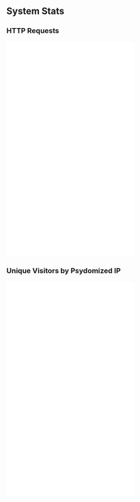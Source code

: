 ## System Stats


### HTTP Requests

<iframe src="/en/api/graph/requests.html" height="500" style="border:none;" scrolling="no" onload="this.style.width=(this.contentWindow.document.body.scrollWidth+20)+'px';this.style.height=(this.contentWindow.document.body.scrollHeight+20)+'px';"></iframe>


### Unique Visitors by Psydomized IP

<iframe src="/en/api/graph/visitors.html" height="500" style="border:none;" scrolling="no" onload="this.style.width=(this.contentWindow.document.body.scrollWidth+20)+'px';this.style.height=(this.contentWindow.document.body.scrollHeight+20)+'px';"></iframe>
